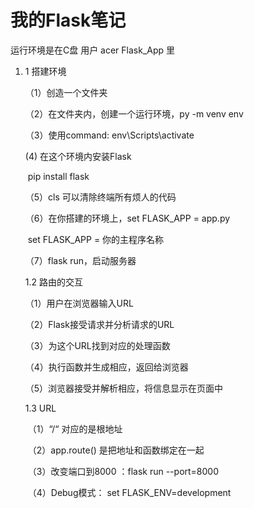 # 我的Flask笔记



运行环境是在C盘 用户 acer Flask_App 里

1. 1 搭建环境

   （1）创造一个文件夹

   （2）在文件夹内，创建一个运行环境，py -m venv env

   （3）使用command: env\Scripts\activate

     (4) 在这个环境内安装Flask

   ​		pip install flask

   （5）cls 可以清除终端所有烦人的代码

   （6）在你搭建的环境上，set FLASK_APP = app.py

   ​		set FLASK_APP = 你的主程序名称

   （7）flask run，启动服务器

   

   1.2 路由的交互

   （1）用户在浏览器输入URL

   （2）Flask接受请求并分析请求的URL

   （3）为这个URL找到对应的处理函数

   （4）执行函数并生成相应，返回给浏览器

   （5）浏览器接受并解析相应，将信息显示在页面中

   

   1.3 URL

   ​	（1）“/“ 对应的是根地址

   ​	（2）app.route() 是把地址和函数绑定在一起

   ​	（3）改变端口到8000 ：flask run --port=8000

   ​	（4）Debug模式： set FLASK_ENV=development

   
   
   




